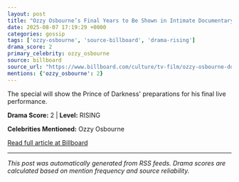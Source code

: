 ```yaml
---
layout: post
title: "Ozzy Osbourne’s Final Years to Be Shown in Intimate Documentary ‘Coming Home’"
date: 2025-08-07 17:19:29 +0000
categories: gossip
tags: ['ozzy-osbourne', 'source-billboard', 'drama-rising']
drama_score: 2
primary_celebrity: ozzy_osbourne
source: billboard
source_url: "https://www.billboard.com/culture/tv-film/ozzy-osbourne-documentary-final-years-1236038699/"
mentions: {'ozzy_osbourne': 2}
---
```


The special will show the Prince of Darkness' preparations for his final live performance.

**Drama Score:** 2 | **Level:** RISING

**Celebrities Mentioned:** Ozzy Osbourne

[Read full article at Billboard](https://www.billboard.com/culture/tv-film/ozzy-osbourne-documentary-final-years-1236038699/)

---
*This post was automatically generated from RSS feeds. Drama scores are calculated based on mention frequency and source reliability.*
